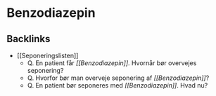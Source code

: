 # Benzodiazepin

## Backlinks
* [[Seponeringslisten]]
	* Q. En patient får *[[Benzodiazepin]]*. Hvornår bør overvejes seponering? 
	* Q. Hvorfor bør man overveje seponering af *[[Benzodiazepin]]*? 
	* Q. En patient bør seponeres med *[[Benzodiazepin]]*. Hvad nu?

<!-- {BearID:8981DF53-486A-4C18-8A0F-431879E551FB-17080-0000373119C5954A} -->
